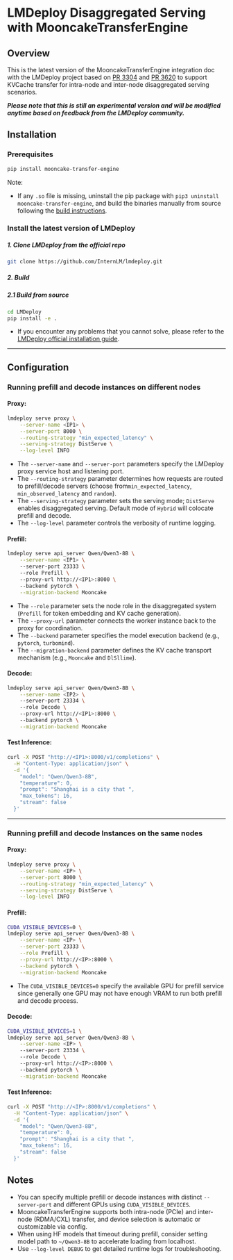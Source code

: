 # LMDeploy Disaggregated Serving with MooncakeTransferEngine

## Overview

This is the latest version of the MooncakeTransferEngine integration doc with the LMDeploy project based on [PR 3304](https://github.com/InternLM/lmdeploy/pull/3304#issue-2940383503) and [PR 3620](https://github.com/InternLM/lmdeploy/pull/3620) to support KVCache transfer for intra-node and inter-node disaggregated serving scenarios.

***Please note that this is still an experimental version and will be modified anytime based on feedback from the LMDeploy community.***

## Installation

### Prerequisites

```bash
pip install mooncake-transfer-engine
```

Note:

-   If any `.so` file is missing, uninstall the pip package with `pip3 uninstall mooncake-transfer-engine`, and build the binaries manually from source following the [build instructions](https://github.com/kvcache-ai/Mooncake/blob/main/doc/en/build.md).

### Install the latest version of LMDeploy

##### 1. Clone LMDeploy from the official repo

```bash
git clone https://github.com/InternLM/lmdeploy.git
```

##### 2. Build

##### 2.1 Build from source

```bash
cd LMDeploy
pip install -e .
```

-   If you encounter any problems that you cannot solve, please refer to the [LMDeploy official installation guide](https://lmdeploy.readthedocs.io/en/latest/get_started/installation.html).

------

## Configuration

### Running prefill and decode instances on different nodes

#### Proxy:

```bash
lmdeploy serve proxy \
	--server-name <IP1> \
	--server-port 8000 \
    --routing-strategy "min_expected_latency" \
	--serving-strategy DistServe \
	--log-level INFO
```

-   The `--server-name` and `--server-port` parameters specify the LMDeploy proxy service host and listening port.
-   The `--routing-strategy` parameter determines how requests are routed to prefill/decode servers (choose from`min_expected_latency`, `min_observed_latency` and `random`).
-   The `--serving-strategy` parameter sets the serving mode; `DistServe` enables disaggregated serving. Default mode of `Hybrid` will colocate prefill and decode.
-   The `--log-level` parameter controls the verbosity of runtime logging.

#### Prefill:

```bash
lmdeploy serve api_server Qwen/Qwen3-8B \
	--server-name <IP1> \ 
	--server-port 23333 \  
	--role Prefill \   
	--proxy-url http://<IP1>:8000 \   
	--backend pytorch \
	--migration-backend Mooncake
```

-   The `--role` parameter sets the node role in the disaggregated system (`Prefill` for token embedding and KV cache generation).
-   The `--proxy-url` parameter connects the worker instance back to the proxy for coordination.
-   The `--backend` parameter specifies the model execution backend (e.g., `pytorch`, `turbomind`).
-   The `--migration-backend` parameter defines the KV cache transport mechanism (e.g., `Mooncake` and `DlSllime`).

#### Decode:

```bash
lmdeploy serve api_server Qwen/Qwen3-8B \
	--server-name <IP2> \ 
	--server-port 23334 \  
	--role Decode \   
	--proxy-url http://<IP1>:8000 \   
	--backend pytorch \
	--migration-backend Mooncake
```

#### Test Inference:

```bash
curl -X POST "http://<IP1>:8000/v1/completions" \
  -H "Content-Type: application/json" \
  -d '{
    "model": "Qwen/Qwen3-8B",
    "temperature": 0,
    "prompt": "Shanghai is a city that ",
    "max_tokens": 16,
    "stream": false
  }'
```

------

### Running prefill and decode Instances on the same nodes

#### Proxy:

```bash
lmdeploy serve proxy \
	--server-name <IP> \
	--server-port 8000 \
    --routing-strategy "min_expected_latency" \
	--serving-strategy DistServe \
	--log-level INFO
```

#### Prefill:

```bash
CUDA_VISIBLE_DEVICES=0 \
lmdeploy serve api_server Qwen/Qwen3-8B \
    --server-name <IP> \
    --server-port 23333 \
    --role Prefill \
    --proxy-url http://<IP>:8000 \
    --backend pytorch \
    --migration-backend Mooncake
```

-   The `CUDA_VISIBLE_DEVICES=0` specify the available GPU for prefill service since generally one GPU may not have enough VRAM to run both prefill and decode process.

#### Decode:

```bash
CUDA_VISIBLE_DEVICES=1 \
lmdeploy serve api_server Qwen/Qwen3-8B \
	--server-name <IP> \ 
	--server-port 23334 \  
	--role Decode \   
	--proxy-url http://<IP>:8000 \   
	--backend pytorch \
	--migration-backend Mooncake
```

#### Test Inference:

```bash
curl -X POST "http://<IP>:8000/v1/completions" \
  -H "Content-Type: application/json" \
  -d '{
    "model": "Qwen/Qwen3-8B",
    "temperature": 0,
    "prompt": "Shanghai is a city that ",
    "max_tokens": 16,
    "stream": false
  }'
```

## Notes

-   You can specify multiple prefill or decode instances with distinct `--server-port` and different GPUs using `CUDA_VISIBLE_DEVICES`.
-   MooncakeTransferEngine supports both intra-node (PCIe) and inter-node (RDMA/CXL) transfer, and device selection is automatic or customizable via config.
-   When using HF models that timeout during prefill, consider setting model path to `~/Qwen3-8B` to accelerate loading from localhost.
-   Use `--log-level DEBUG` to get detailed runtime logs for troubleshooting.